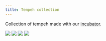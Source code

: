 ```yaml
---
title: Tempeh collection
---
```


Collection of tempeh made with our [incubator](incubator-v0-2.html).

![](tempeh-01.jpg)
![](tempeh-02.jpg)
![](tempeh-03.jpg)
![](tempeh-04.jpg)
